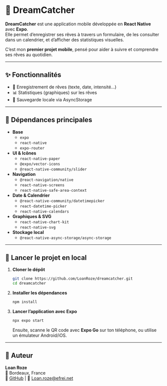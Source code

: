 # 🌙 DreamCatcher

**DreamCatcher** est une application mobile développée en **React Native** avec **Expo**.  
Elle permet d’enregistrer ses rêves à travers un formulaire, de les consulter dans un calendrier, et d’afficher des statistiques visuelles.

C’est mon **premier projet mobile**, pensé pour aider à suivre et comprendre ses rêves au quotidien.

---

## ✨ Fonctionnalités

- 📝 Enregistrement de rêves (texte, date, intensité…)
- 📊 Statistiques (graphiques) sur les rêves
- 💾 Sauvegarde locale via AsyncStorage

---

## 🧱 Dépendances principales

- **Base**
  - `expo`
  - `react-native`
  - `expo-router`
- **UI & Icônes**
  - `react-native-paper`
  - `@expo/vector-icons`
  - `@react-native-community/slider`
- **Navigation**
  - `@react-navigation/native`
  - `react-native-screens`
  - `react-native-safe-area-context`
- **Date & Calendrier**
  - `@react-native-community/datetimepicker`
  - `react-datetime-picker`
  - `react-native-calendars`
- **Graphiques & SVG**
  - `react-native-chart-kit`
  - `react-native-svg`
- **Stockage local**
  - `@react-native-async-storage/async-storage`

---

## 🚀 Lancer le projet en local

1. **Cloner le dépôt**
   ```bash
   git clone https://github.com/LoanRoze/dreamcatcher.git
   cd dreamcatcher
   ```

2. **Installer les dépendances**
   ```bash
   npm install
   ```

3. **Lancer l’application avec Expo**
   ```bash
   npx expo start
   ```

   Ensuite, scanne le QR code avec **Expo Go** sur ton téléphone, ou utilise un émulateur Android/iOS.

---

## 👤 Auteur

**Loan Roze**  
📍 Bordeaux, France  
🔗 [GitHub](https://github.com/LoanRoze) | 📧 Loan.roze@efrei.net
